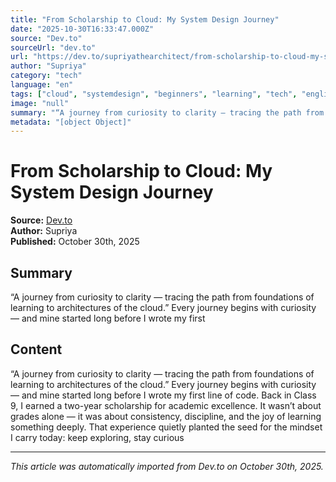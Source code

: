 ```yaml
---
title: "From Scholarship to Cloud: My System Design Journey"
date: "2025-10-30T16:33:47.000Z"
source: "Dev.to"
sourceUrl: "dev.to"
url: "https://dev.to/supriyathearchitect/from-scholarship-to-cloud-my-system-design-journey-1bel"
author: "Supriya"
category: "tech"
language: "en"
tags: ["cloud", "systemdesign", "beginners", "learning", "tech", "english"]
image: "null"
summary: "“A journey from curiosity to clarity — tracing the path from foundations of learning to architectures of the cloud.” Every journey begins with curiosity — and mine started long before I wrote my first"
metadata: "[object Object]"
---
```


# From Scholarship to Cloud: My System Design Journey

**Source:** [Dev.to](https://dev.to/supriyathearchitect/from-scholarship-to-cloud-my-system-design-journey-1bel)  
**Author:** Supriya  
**Published:** October 30th, 2025  

## Summary

“A journey from curiosity to clarity — tracing the path from foundations of learning to architectures of the cloud.” Every journey begins with curiosity — and mine started long before I wrote my first

## Content

“A journey from curiosity to clarity — tracing the path from foundations of learning to architectures of the cloud.” Every journey begins with curiosity — and mine started long before I wrote my first line of code. Back in Class 9, I earned a two-year scholarship for academic excellence. It wasn’t about grades alone — it was about consistency, discipline, and the joy of learning something deeply. That experience quietly planted the seed for the mindset I carry today: keep exploring, stay curious

---

*This article was automatically imported from Dev.to on October 30th, 2025.*
